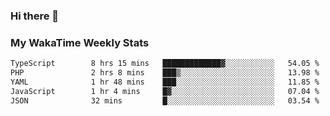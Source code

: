### Hi there 👋

<!--
**royschrauwen/royschrauwen** is a ✨ _special_ ✨ repository because its `README.md` (this file) appears on your GitHub profile.

Here are some ideas to get you started:

- 🔭 I’m currently working on ...
- 🌱 I’m currently learning ...
- 👯 I’m looking to collaborate on ...
- 🤔 I’m looking for help with ...
- 💬 Ask me about ...
- 📫 How to reach me: ...
- 😄 Pronouns: ...
- ⚡ Fun fact: ...
-->


### My WakaTime Weekly Stats
<!--START_SECTION:waka-->

```txt
TypeScript        8 hrs 15 mins   █████████████▓░░░░░░░░░░░   54.05 %
PHP               2 hrs 8 mins    ███▒░░░░░░░░░░░░░░░░░░░░░   13.98 %
YAML              1 hr 48 mins    ███░░░░░░░░░░░░░░░░░░░░░░   11.85 %
JavaScript        1 hr 4 mins     █▓░░░░░░░░░░░░░░░░░░░░░░░   07.04 %
JSON              32 mins         █░░░░░░░░░░░░░░░░░░░░░░░░   03.54 %
```

<!--END_SECTION:waka-->
